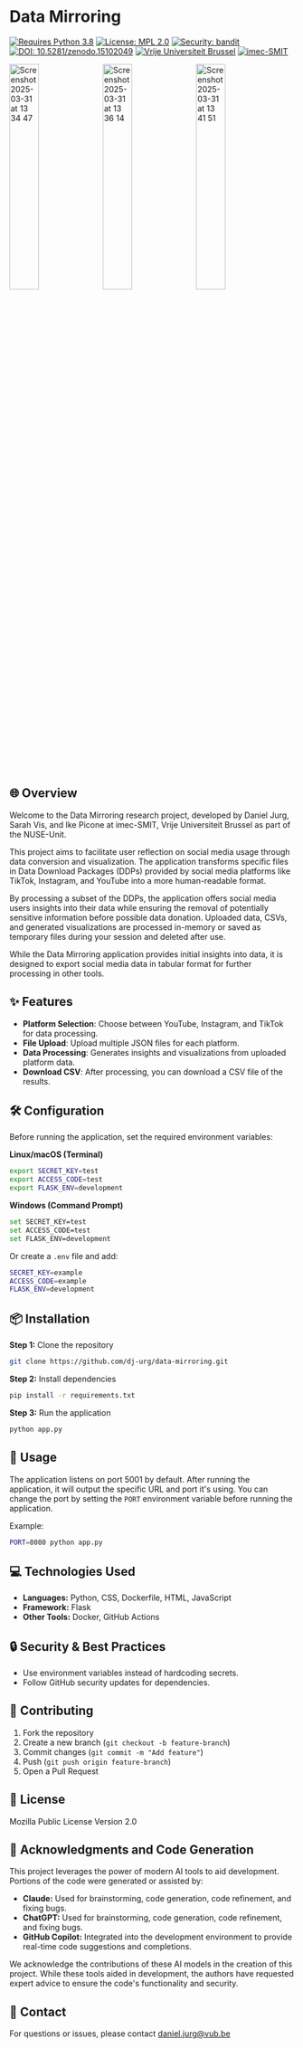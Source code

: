 # Data Mirroring 

[![Requires Python 3.8](https://img.shields.io/badge/py-v3.8-blue)](https://www.python.org/) 
[![License: MPL 2.0](https://img.shields.io/badge/license-MPL--2.0-informational)](https://github.com/dj-urg/data-mirroring?tab=License-1-ov-file#)
[![Security: bandit](https://img.shields.io/badge/security-bandit-yellow.svg)](https://github.com/PyCQA/bandit)
[![DOI: 10.5281/zenodo.15102049](https://zenodo.org/badge/DOI/10.5281/zenodo.15102049.svg)](https://doi.org/10.5281/zenodo.15102049)
[![Vrije Universiteit Brussel](https://img.shields.io/badge/University-Vrije_Universiteit_Brussel-0089CF)](https://www.vub.be/nl)
[![imec-SMIT](https://img.shields.io/badge/Research-imec--SMIT-red)](https://smit.research.vub.be/en)

<img width="32%" alt="Screenshot 2025-03-31 at 13 34 47" src="https://github.com/user-attachments/assets/0aec8e38-c616-447d-a58c-1e19f1c8d745" /> <img width="32%" alt="Screenshot 2025-03-31 at 13 36 14" src="https://github.com/user-attachments/assets/67d82655-a524-427a-8dbb-36af22b9766e" /> <img width="32%" alt="Screenshot 2025-03-31 at 13 41 51" src="https://github.com/user-attachments/assets/e4d3a169-d63d-4cba-99b1-a515d864b751" />

## 🌐 Overview

Welcome to the Data Mirroring research project, developed by Daniel Jurg, Sarah Vis, and Ike Picone at imec-SMIT, Vrije Universiteit Brussel as part of the NUSE-Unit. 

This project aims to facilitate user reflection on social media usage through data conversion and visualization. The application transforms specific files in Data Download Packages (DDPs) provided by social media platforms like TikTok, Instagram, and YouTube into a more human-readable format.

By processing a subset of the DDPs, the application offers social media users insights into their data while ensuring the removal of potentially sensitive information before possible data donation. Uploaded data, CSVs, and generated visualizations are processed in-memory or saved as temporary files during your session and deleted after use.

While the Data Mirroring application provides initial insights into data, it is designed to export social media data in tabular format for further processing in other tools.

## ✨ Features

- **Platform Selection**: Choose between YouTube, Instagram, and TikTok for data processing.
- **File Upload**: Upload multiple JSON files for each platform.
- **Data Processing**: Generates insights and visualizations from uploaded platform data.
- **Download CSV**: After processing, you can download a CSV file of the results.

## 🛠 Configuration

Before running the application, set the required environment variables:

**Linux/macOS (Terminal)**
```bash
export SECRET_KEY=test
export ACCESS_CODE=test
export FLASK_ENV=development
```

**Windows (Command Prompt)**
```bash
set SECRET_KEY=test
set ACCESS_CODE=test
set FLASK_ENV=development
```

Or create a `.env` file and add:
```bash
SECRET_KEY=example
ACCESS_CODE=example
FLASK_ENV=development
```

## 📦 Installation

**Step 1:** Clone the repository
```bash
git clone https://github.com/dj-urg/data-mirroring.git
```

**Step 2:** Install dependencies
```bash
pip install -r requirements.txt
```

**Step 3:** Run the application
```bash
python app.py
```

## 🚀 Usage

The application listens on port 5001 by default. After running the application, it will output the specific URL and port it's using. You can change the port by setting the `PORT` environment variable before running the application.

Example:
```bash
PORT=8080 python app.py
```

## 💻 Technologies Used

- **Languages:** Python, CSS, Dockerfile, HTML, JavaScript
- **Framework:** Flask
- **Other Tools:** Docker, GitHub Actions

## 🔒 Security & Best Practices

- Use environment variables instead of hardcoding secrets.
- Follow GitHub security updates for dependencies.

## 🤝 Contributing

1. Fork the repository
2. Create a new branch (`git checkout -b feature-branch`)
3. Commit changes (`git commit -m "Add feature"`)
4. Push (`git push origin feature-branch`)
5. Open a Pull Request

## 📄 License

Mozilla Public License Version 2.0

## 🙏 Acknowledgments and Code Generation

This project leverages the power of modern AI tools to aid development. Portions of the code were generated or assisted by:

* **Claude:** Used for brainstorming, code generation, code refinement, and fixing bugs.
* **ChatGPT:** Used for brainstorming, code generation, code refinement, and fixing bugs.
* **GitHub Copilot:** Integrated into the development environment to provide real-time code suggestions and completions.

We acknowledge the contributions of these AI models in the creation of this project. While these tools aided in development, the authors have requested expert advice to ensure the code's functionality and security.

## 📧 Contact

For questions or issues, please contact daniel.jurg@vub.be

